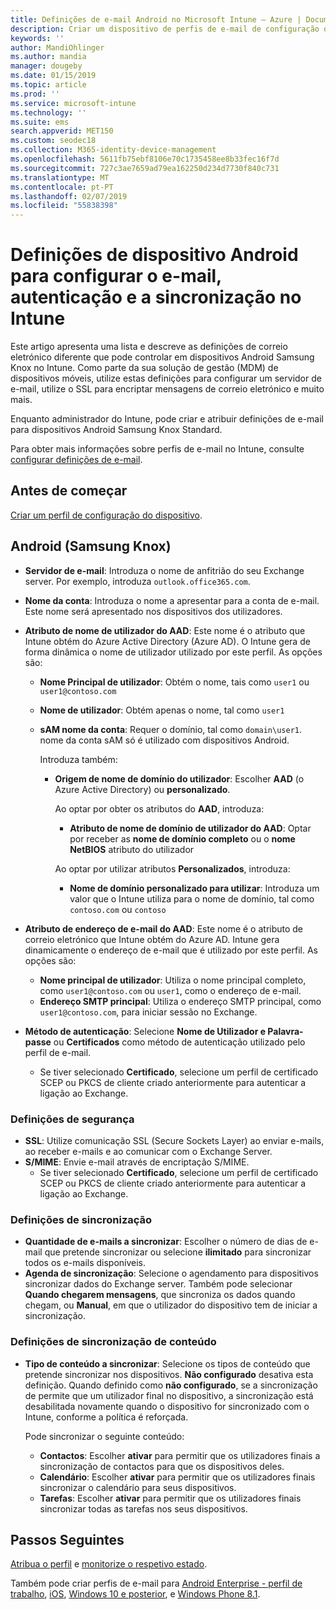 ```yaml
---
title: Definições de e-mail Android no Microsoft Intune – Azure | Documentos da Microsoft
description: Criar um dispositivo de perfis de e-mail de configuração que utilizam servidores do Exchange e obter atributos do Azure Active Directory. Ativar SSL ou SMIME, autenticar utilizadores com certificados ou o nome de utilizador/palavra-passe e sincronizar o e-mail e agendas em dispositivos Android Samsung Knox com o Microsoft Intune.
keywords: ''
author: MandiOhlinger
ms.author: mandia
manager: dougeby
ms.date: 01/15/2019
ms.topic: article
ms.prod: ''
ms.service: microsoft-intune
ms.technology: ''
ms.suite: ems
search.appverid: MET150
ms.custom: seodec18
ms.collection: M365-identity-device-management
ms.openlocfilehash: 5611fb75ebf8106e70c1735458ee8b33fec16f7d
ms.sourcegitcommit: 727c3ae7659ad79ea162250d234d7730f840c731
ms.translationtype: MT
ms.contentlocale: pt-PT
ms.lasthandoff: 02/07/2019
ms.locfileid: "55838398"
---
```

# <a name="android-device-settings-to-configure-email-authentication-and-synchronization-in-intune"></a>Definições de dispositivo Android para configurar o e-mail, autenticação e a sincronização no Intune

Este artigo apresenta uma lista e descreve as definições de correio eletrónico diferente que pode controlar em dispositivos Android Samsung Knox no Intune. Como parte da sua solução de gestão (MDM) de dispositivos móveis, utilize estas definições para configurar um servidor de e-mail, utilize o SSL para encriptar mensagens de correio eletrónico e muito mais.

Enquanto administrador do Intune, pode criar e atribuir definições de e-mail para dispositivos Android Samsung Knox Standard.

Para obter mais informações sobre perfis de e-mail no Intune, consulte [configurar definições de e-mail](email-settings-configure.md).

## <a name="before-you-begin"></a>Antes de começar

[Criar um perfil de configuração do dispositivo](email-settings-configure.md#create-a-device-profile).

## <a name="android-samsung-knox"></a>Android (Samsung Knox)

- **Servidor de e-mail**: Introduza o nome de anfitrião do seu Exchange server. Por exemplo, introduza `outlook.office365.com`.
- **Nome da conta**: Introduza o nome a apresentar para a conta de e-mail. Este nome será apresentado nos dispositivos dos utilizadores.
- **Atributo de nome de utilizador do AAD**: Este nome é o atributo que Intune obtém do Azure Active Directory (Azure AD). O Intune gera de forma dinâmica o nome de utilizador utilizado por este perfil. As opções são:
  - **Nome Principal de utilizador**: Obtém o nome, tais como `user1` ou `user1@contoso.com`
  - **Nome de utilizador**: Obtém apenas o nome, tal como `user1`
  - **sAM nome da conta**: Requer o domínio, tal como `domain\user1`. nome da conta sAM só é utilizado com dispositivos Android.

    Introduza também:  
    - **Origem de nome de domínio do utilizador**: Escolher **AAD** (o Azure Active Directory) ou **personalizado**.

      Ao optar por obter os atributos do **AAD**, introduza:
      - **Atributo de nome de domínio de utilizador do AAD**: Optar por receber as **nome de domínio completo** ou o **nome NetBIOS** atributo do utilizador

      Ao optar por utilizar atributos **Personalizados**, introduza:
      - **Nome de domínio personalizado para utilizar**: Introduza um valor que o Intune utiliza para o nome de domínio, tal como `contoso.com` ou `contoso`

- **Atributo de endereço de e-mail do AAD**: Este nome é o atributo de correio eletrónico que Intune obtém do Azure AD. Intune gera dinamicamente o endereço de e-mail que é utilizado por este perfil. As opções são:
  - **Nome principal de utilizador**:  Utiliza o nome principal completo, como `user1@contoso.com` ou `user1`, como o endereço de e-mail.
  - **Endereço SMTP principal**: Utiliza o endereço SMTP principal, como `user1@contoso.com`, para iniciar sessão no Exchange.

- **Método de autenticação**: Selecione **Nome de Utilizador e Palavra-passe** ou **Certificados** como método de autenticação utilizado pelo perfil de e-mail.
  - Se tiver selecionado **Certificado**, selecione um perfil de certificado SCEP ou PKCS de cliente criado anteriormente para autenticar a ligação ao Exchange.

### <a name="security-settings"></a>Definições de segurança

- **SSL**: Utilize comunicação SSL (Secure Sockets Layer) ao enviar e-mails, ao receber e-mails e ao comunicar com o Exchange Server.
- **S/MIME**: Envie e-mail através de encriptação S/MIME.
  - Se tiver selecionado **Certificado**, selecione um perfil de certificado SCEP ou PKCS de cliente criado anteriormente para autenticar a ligação ao Exchange.

### <a name="synchronization-settings"></a>Definições de sincronização

- **Quantidade de e-mails a sincronizar**: Escolher o número de dias de e-mail que pretende sincronizar ou selecione **ilimitado** para sincronizar todos os e-mails disponíveis.
- **Agenda de sincronização**: Selecione o agendamento para dispositivos sincronizar dados do Exchange server. Também pode selecionar **Quando chegarem mensagens**, que sincroniza os dados quando chegam, ou **Manual**, em que o utilizador do dispositivo tem de iniciar a sincronização.

### <a name="content-sync-settings"></a>Definições de sincronização de conteúdo

- **Tipo de conteúdo a sincronizar**: Selecione os tipos de conteúdo que pretende sincronizar nos dispositivos. **Não configurado** desativa esta definição. Quando definido como **não configurado**, se a sincronização de permite que um utilizador final no dispositivo, a sincronização está desabilitada novamente quando o dispositivo for sincronizado com o Intune, conforme a política é reforçada. 

  Pode sincronizar o seguinte conteúdo:  
  - **Contactos**: Escolher **ativar** para permitir que os utilizadores finais a sincronização de contactos para que os dispositivos deles.
  - **Calendário**: Escolher **ativar** para permitir que os utilizadores finais sincronizar o calendário para seus dispositivos.
  - **Tarefas**: Escolher **ativar** para permitir que os utilizadores finais sincronizar todas as tarefas nos seus dispositivos.

## <a name="next-steps"></a>Passos Seguintes

[Atribua o perfil](device-profile-assign.md) e [monitorize o respetivo estado](device-profile-monitor.md).

Também pode criar perfis de e-mail para [Android Enterprise - perfil de trabalho](email-settings-android-enterprise.md), [iOS](email-settings-ios.md), [Windows 10 e posterior](email-settings-windows-10.md), e [Windows Phone 8.1](email-settings-windows-phone-8-1.md).
